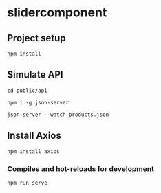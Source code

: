 # slidercomponent

## Project setup

```
npm install
```

## Simulate API

```
cd public/api
```

```
npm i -g json-server
```

```
json-server --watch products.json
```

## Install Axios

```
npm install axios
```

### Compiles and hot-reloads for development

```
npm run serve
```
